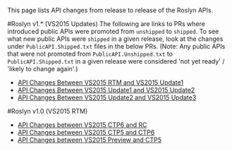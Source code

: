 This page lists API changes from release to release of the Roslyn APIs.

#Roslyn v1.* (VS2015 Updates)
The following are links to PRs where introduced public APIs were promoted from `unshipped` to `shipped`. To see what new public APIs were `shipped` in a given release, look at the changes under `PublicAPI.Shipped.txt` files in the below PRs. (Note: Any public APIs that were not promoted from `PublicAPI.Unshipped.txt` to `PublicAPI.Shipped.txt` in a given release were considered 'not yet ready' / 'likely to change again'.)

* [API Changes Between VS2015 RTM and VS2015 Update1](https://github.com/dotnet/roslyn/pull/8215/files)
* [API Changes Between VS2015 Update1 and VS2015 Update2](https://github.com/dotnet/roslyn/pull/10635/files)
* [API Changes Between VS2015 Update2 and VS2015 Update3](https://github.com/dotnet/roslyn/pull/12351/files)

#Roslyn v1.0 (VS2015 RTM)
* [API Changes between VS2015 CTP6 and RC](https://github.com/dotnet/roslyn/wiki/VS-2015-RC-API-Changes)
* [API Changes between VS2015 CTP5 and CTP6](https://github.com/dotnet/roslyn/wiki/VS-2015-CTP-6-API-Changes)
* [API Changes between VS2015 Preview and CTP5](https://github.com/dotnet/roslyn/wiki/VS-2015-CTP-5-API-Changes)